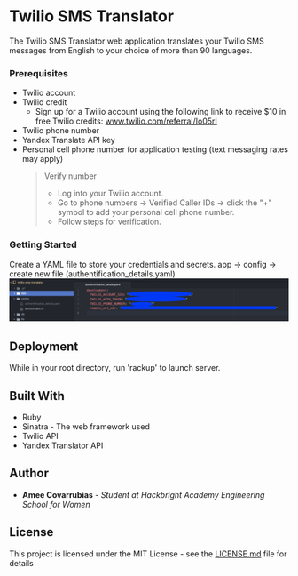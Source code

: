 # Twilio SMS Translator

The Twilio SMS Translator web application translates your Twilio SMS messages from English to your choice of more than 90 languages.

### Prerequisites
* Twilio account
* Twilio credit
    * Sign up for a Twilio account using the following link to receive $10 in free Twilio credits: www.twilio.com/referral/Io05rI
* Twilio phone number
* Yandex Translate API key
* Personal cell phone number for application testing (text messaging rates may apply)
    > Verify number
    > * Log into your Twilio account.
    > * Go to phone numbers -> Verified Caller IDs -> click the "+" symbol to add your personal cell phone number.
    > * Follow steps for verification.


### Getting Started

  Create a YAML file to store your credentials and secrets.
    app -> config -> create new file (authentification_details.yaml)
    ![Creating your secrets file](public/images/secrets.png)

## Deployment

While in your root directory, run 'rackup' to launch server.

## Built With

* Ruby
* Sinatra - The web framework used
* Twilio API
* Yandex Translator API


## Author

* **Amee Covarrubias** - *Student at Hackbright Academy Engineering School for Women*

## License

This project is licensed under the MIT License - see the [LICENSE.md](LICENSE.md) file for details
